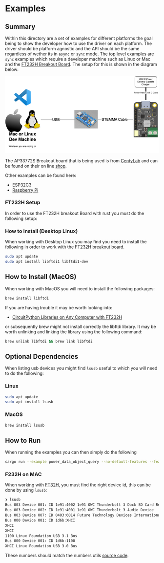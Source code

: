# Examples

## Summary

Within this directory are a set of examples for different platforms the goal being to show the developer how to use the driver on each platform. The driver should be platform agnostic and the API should be the same regardless of wether its in `async` or `sync` mode. The top level examples are `sync` examples which require a developer machine such as Linux or Mac and the [FT232H Breakout Board](https://www.adafruit.com/product/2264?srsltid=AfmBOoqZKJGbxdDMfqFI-Ee3Zng37fVCyA3U3QFtUmqNaYjc6E0aB_gg). The setup for this is shown in the diagram below:

![Dev Setup](../docs/examples-dev-setup.drawio.png)

The AP33772S Breakout board that is being used is from [CentyLab](https://github.com/CentyLab) and can be found on their on line [shop](https://hackaday.io/project/201953-rotopd-usb-c-pd-31-breakout-i2c).

Other examples can be found here:

- [ESP32C3](./esp32c3/)
- [Raspberry Pi](./raspberrypi/README.md)

### FT232H Setup

In order to use the FT232H breakout Board with rust you must do the following setup:

### How to Install (Desktop Linux)

When working with Desktop Linux you may find you need to install the following in order to work with the [FT232H](https://www.adafruit.com/product/2264) breakout board.

```bash
sudo apt update
sudo apt install libftdi1 libftdi1-dev
```

## How to Install (MacOS)

When working with MacOS you will need to install the following packages:

```bash
brew install libftdi
```

If you are having trouble it may be worth looking into:

- [CircuitPython Libraries on Any Computer with FT232H](https://learn.adafruit.com/circuitpython-on-any-computer-with-ft232h/mac-osx)

or subsequently brew might not install correctly the libftdi library. It may be worth unlinking and linking the library using the following command:

```bash
brew unlink libftdi && brew link libftdi
```

## Optional Dependencies

When listing usb devices you might find `lsusb` useful to which you will need to do the following:

### Linux

```bash
sudo apt update
sudo apt install lsusb
```

### MacOS

```bash
brew install lsusb
```

## How to Run

When running the examples you can then simply do the following

```bash
cargo run --example power_data_object_query --no-default-features --features sync
```

### F232H on MAC

When working with [FT32H](https://www.adafruit.com/product/2264), you must find the right device id, this can be done by using `lsusb`:

```bash
❯ lsusb
Bus 003 Device 001: ID 1e91:4002 1e91 OWC Thunderbolt 3 Dock SD Card Reader  Serial: 000000001616
Bus 003 Device 002: ID 1e91:4001 1e91 OWC Thunderbolt 3 Audio Device
Bus 003 Device 007: ID 0403:6014 Future Technology Devices International Limited Composite Device # This is the device here!!
Bus 000 Device 001: ID 1d6b:XHCI
XHCI
XHCI
1100 Linux Foundation USB 3.1 Bus
Bus 000 Device 001: ID 1d6b:1100
XHCI Linux Foundation USB 3.0 Bus
```

These numbers should match the numbers utils [source code](../utils/src/lib.rs).
